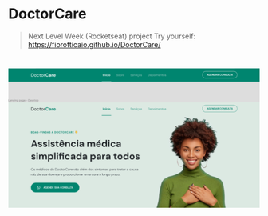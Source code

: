 # DoctorCare

> Next Level Week (Rocketseat) project
> Try yourself: https://fiorotticaio.github.io/DoctorCare/ 

<h1 align="center">
    <img src="./assets/home.png" alt="home screen">
</h1>
